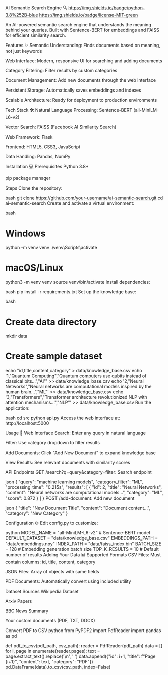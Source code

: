 
AI Semantic Search Engine 🔍
https://img.shields.io/badge/python-3.8%252B-blue
https://img.shields.io/badge/license-MIT-green

An AI-powered semantic search engine that understands the meaning behind your queries. Built with Sentence-BERT for embeddings and FAISS for efficient similarity search.

Features ✨
Semantic Understanding: Finds documents based on meaning, not just keywords

Web Interface: Modern, responsive UI for searching and adding documents

Category Filtering: Filter results by custom categories

Document Management: Add new documents through the web interface

Persistent Storage: Automatically saves embeddings and indexes

Scalable Architecture: Ready for deployment to production environments

Tech Stack 🛠️
Natural Language Processing: Sentence-BERT (all-MiniLM-L6-v2)

Vector Search: FAISS (Facebook AI Similarity Search)

Web Framework: Flask

Frontend: HTML5, CSS3, JavaScript

Data Handling: Pandas, NumPy


Installation 💻
Prerequisites
Python 3.8+

pip package manager

Steps
Clone the repository:

bash
git clone https://github.com/your-username/ai-semantic-search.git
cd ai-semantic-search
Create and activate a virtual environment:

bash
# Windows
python -m venv venv
.\venv\Scripts\activate

# macOS/Linux
python3 -m venv venv
source venv/bin/activate
Install dependencies:

bash
pip install -r requirements.txt
Set up the knowledge base:

bash
# Create data directory
mkdir data

# Create sample dataset
echo "id,title,content,category" > data/knowledge_base.csv
echo '1,"Quantum Computing","Quantum computers use qubits instead of classical bits...","AI"' >> data/knowledge_base.csv
echo '2,"Neural Networks","Neural networks are computational models inspired by the human brain...","ML"' >> data/knowledge_base.csv
echo '3,"Transformers","Transformer architecture revolutionized NLP with attention mechanisms...","NLP"' >> data/knowledge_base.csv
Run the application:

bash
cd src
python api.py
Access the web interface at: http://localhost:5000

Usage 🚀
Web Interface
Search: Enter any query in natural language

Filter: Use category dropdown to filter results

Add Documents: Click "Add New Document" to expand knowledge base

View Results: See relevant documents with similarity scores

API Endpoints
GET /search?q=query&category=filter: Search endpoint

json
{
  "query": "machine learning models",
  "category_filter": "ML",
  "processing_time": "0.215s",
  "results": [
    {
      "id": 2,
      "title": "Neural Networks",
      "content": "Neural networks are computational models...",
      "category": "ML",
      "score": 0.872
    }
  ]
}
POST /add-document: Add new document


json
{
  "title": "New Document Title",
  "content": "Document content...",
  "category": "New Category"
}


Configuration ⚙️
Edit config.py to customize:

python
MODEL_NAME = "all-MiniLM-L6-v2"       # Sentence-BERT model
DEFAULT_DATASET = "data/knowledge_base.csv"
EMBEDDINGS_PATH = "data/embeddings.npy"
INDEX_PATH = "data/faiss_index.bin"
BATCH_SIZE = 128                      # Embedding generation batch size
TOP_K_RESULTS = 10                    # Default number of results
Adding Your Data 📊
Supported Formats
CSV Files: Must contain columns: id, title, content, category

JSON Files: Array of objects with same fields

PDF Documents: Automatically convert using included utility

Dataset Sources
Wikipedia Dataset

Arxiv Papers

BBC News Summary

Your custom documents (PDF, TXT, DOCX)

Convert PDF to CSV
python
from PyPDF2 import PdfReader
import pandas as pd

def pdf_to_csv(pdf_path, csv_path):
    reader = PdfReader(pdf_path)
    data = []
    for i, page in enumerate(reader.pages):
        text = page.extract_text().replace('\n', ' ')
        data.append({"id": i+1, "title": f"Page {i+1}", "content": text, "category": "PDF"})
    pd.DataFrame(data).to_csv(csv_path, index=False)
